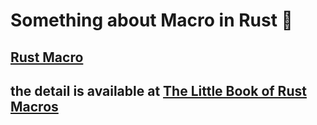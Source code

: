 # Something about Macro in Rust :crab:
## [Rust Macro](https://gist.github.com/aucker/ac26b9db0dd5c1f84275802250503094)

## the detail is available at [The Little Book of Rust Macros](https://veykril.github.io/tlborm/decl-macros/macros-practical.html#macros-a-practical-introduction)